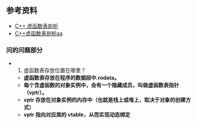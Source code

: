 ## 参考资料

- [C++ 虚函数表剖析](https://zhuanlan.zhihu.com/p/75172640)
- [C++虚函数表剖析aa](https://leehao.me/C-%E8%99%9A%E5%87%BD%E6%95%B0%E8%A1%A8%E5%89%96%E6%9E%90/)

### 问的问题部分

- 1. 虚函数表存放位置在哪里？
    - **虚函数表存放在程序的数据段中.rodata。**
    - **每个含虚函数的对象实例中，会有一个隐藏成员，叫做虚函数表指针（vptr）。**
    - **vptr 存放在对象实例的内存中（也就是栈上或堆上，取决于对象的创建方式）**
    - **vptr 指向对应类的 vtable，从而实现动态绑定**


